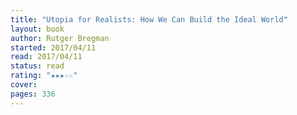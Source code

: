 ```yaml
---
title: "Utopia for Realists: How We Can Build the Ideal World"
layout: book
author: Rutger Bregman
started: 2017/04/11
read: 2017/04/11
status: read
rating: "★★★☆☆"
cover: 
pages: 336
---
```

